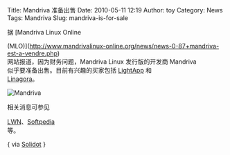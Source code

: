 Title: Mandriva 准备出售
Date: 2010-05-11 12:19
Author: toy
Category: News
Tags: Mandriva
Slug: mandriva-is-for-sale

据 [Mandriva Linux Online  

(MLO)](http://www.mandrivalinux-online.org/news/news-0-87+mandriva-est-a-vendre.php)  
网站报道，因为财务问题，Mandriva Linux 发行版的开发商 Mandriva  
似乎要准备出售。目前有兴趣的买家包括
[LightApp](http://www.lightapp.com/) 和  
[Linagora](http://www.linagora.com/English)。

![Mandriva](http://i.linuxtoy.org/i/2007/12/mandriva-logo.jpg)

相关消息可参见  

[LWN](http://lwn.net/Articles/387095/)、[Softpedia](http://news.softpedia.com/news/Mandriva-to-Be-Sold-141700.shtml)  
等。

{ via [Solidot](http://linux.solidot.org/linux/10/05/11/0047230.shtml) }
